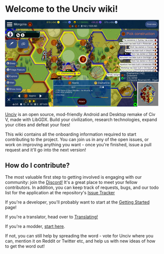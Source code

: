 # Welcome to the Unciv wiki! #
![image](https://raw.githubusercontent.com/yairm210/Unciv/master/extraImages/GithubPreviewImage.jpg)

[Unciv](https://github.com/yairm210/Unciv) is an open source, mod-friendly Android and Desktop remake of Civ V, made with LibGDX. Build your civilization, research technologies, expand your cities and defeat your foes!

This wiki contains all the onboarding information required to start contributing to the project. You can join us in any of the open issues, or work on improving anything you want - once you're finished, issue a pull request and it'll go into the next version!

## How do I contribute? ##
The most valuable first step to getting involved is engaging with our community: join the [Discord!](https://discord.gg/bjrB4Xw) It's a great place to meet your fellow contributors. In addition, you can keep track of requests, bugs, and our todo list for the application at the repository's [Issue Tracker](https://github.com/yairm210/Unciv/issues)

If you're a developer, you'll probably want to start at the [Getting Started](Developers/Building-Locally.md) page!

If you're a translator, head over to [Translating!](Other/Translating.md)

If you're a modder, [start here](Modders/Mods.md).

If not, you can still help by spreading the word - vote for Unciv where you can, mention it on Reddit or Twitter etc, and help us with new ideas of how to get the word out!